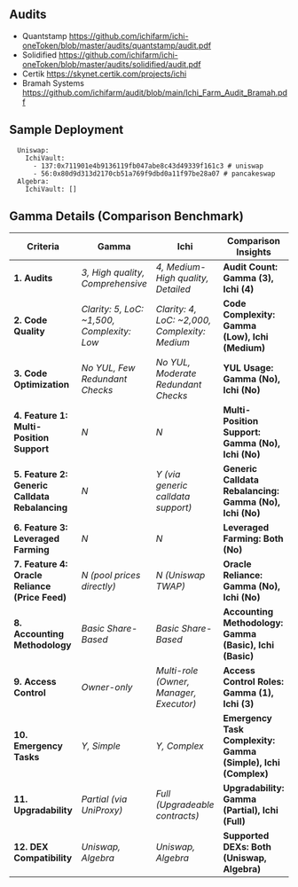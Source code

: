## Audits
  - Quantstamp https://github.com/ichifarm/ichi-oneToken/blob/master/audits/quantstamp/audit.pdf
  - Solidified https://github.com/ichifarm/ichi-oneToken/blob/master/audits/solidified/audit.pdf
  - Certik https://skynet.certik.com/projects/ichi
  - Bramah Systems https://github.com/ichifarm/audit/blob/main/Ichi_Farm_Audit_Bramah.pdf

## Sample Deployment
```
  Uniswap:
    IchiVault:
      - 137:0x711901e4b9136119fb047abe8c43d49339f161c3 # uniswap
      - 56:0x80d9d313d2170cb51a769f9dbd0a11f97be28a07 # pancakeswap
  Algebra:
    IchiVault: []
```

## Gamma Details (Comparison Benchmark)
| **Criteria** | **Gamma** | **Ichi** | **Comparison Insights** |
|--------------|-----------|---------------|--------------------------|
| **1. Audits** | *3, High quality, Comprehensive* | *4, Medium-High quality, Detailed* | **Audit Count: Gamma (3), Ichi (4)** |
| **2. Code Quality** | *Clarity: 5, LoC: ~1,500, Complexity: Low* | *Clarity: 4, LoC: ~2,000, Complexity: Medium* | **Code Complexity: Gamma (Low), Ichi (Medium)** |
| **3. Code Optimization** | *No YUL, Few Redundant Checks* | *No YUL, Moderate Redundant Checks* | **YUL Usage: Gamma (No), Ichi (No)** |
| **4. Feature 1: Multi-Position Support** | *N* | *N* | **Multi-Position Support: Gamma (No), Ichi (No)** |
| **5. Feature 2: Generic Calldata Rebalancing** | *N* | *Y (via generic calldata support)* | **Generic Calldata Rebalancing: Gamma (No), Ichi (No)** |
| **6. Feature 3: Leveraged Farming** | *N* | *N* | **Leveraged Farming: Both (No)** |
| **7. Feature 4: Oracle Reliance (Price Feed)** | *N (pool prices directly)* | *N (Uniswap TWAP)* | **Oracle Reliance: Gamma (No), Ichi (No)** |
| **8. Accounting Methodology** | *Basic Share-Based* | *Basic Share-Based* | **Accounting Methodology: Gamma (Basic), Ichi (Basic)** |
| **9. Access Control** | *Owner-only* | *Multi-role (Owner, Manager, Executor)* | **Access Control Roles: Gamma (1), Ichi (3)** |
| **10. Emergency Tasks** | *Y, Simple* | *Y, Complex* | **Emergency Task Complexity: Gamma (Simple), Ichi (Complex)** |
| **11. Upgradability** | *Partial (via UniProxy)* | *Full (Upgradeable contracts)* | **Upgradability: Gamma (Partial), Ichi (Full)** |
| **12. DEX Compatibility** | *Uniswap, Algebra* | *Uniswap, Algebra* | **Supported DEXs: Both (Uniswap, Algebra)** |